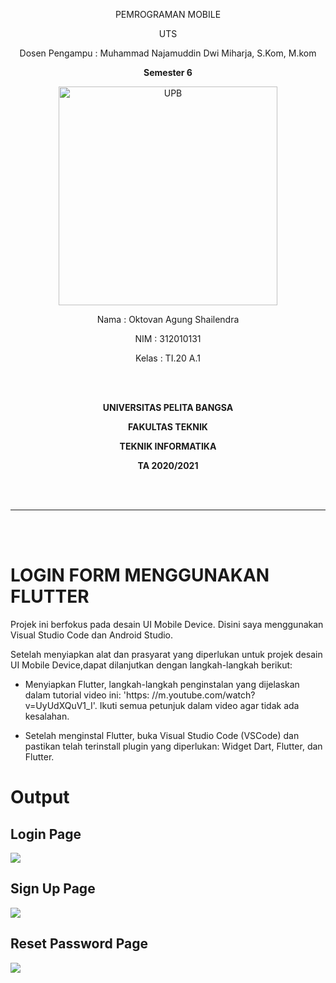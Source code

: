 <p align="center">PEMROGRAMAN MOBILE
</p>
<p align="center">
	UTS
</p>
<p align="center">
	Dosen Pengampu : Muhammad Najamuddin Dwi Miharja, S.Kom, M.kom
</p>
<p align="center"> 
	<b>Semester 6</b>
</p>

<p align="center">
	<img src="image/logo.png" alt="UPB" width="350" height="350">
</p>

<p align="center">
                 Nama  : Oktovan Agung Shailendra
</p>
<p align="center">
                 NIM   : 312010131
</p>
<p align="center">
                 Kelas : TI.20 A.1
</p>

<br/>
<br/>

<p align="center">
	<b>UNIVERSITAS PELITA BANGSA</b>
</p>
<p align="center">
	<b>FAKULTAS TEKNIK</b>
</p>
<p align="center">
	<b>TEKNIK INFORMATIKA</b>
</p>
<p align="center">
	<b>TA 2020/2021</b>
</p>

<br></br>

<hr>
</hr>

<br></br>

# LOGIN FORM MENGGUNAKAN FLUTTER

Projek ini berfokus pada desain UI Mobile Device. Disini saya menggunakan Visual Studio Code dan Android Studio.

Setelah menyiapkan alat dan prasyarat yang diperlukan untuk projek desain UI Mobile Device,dapat dilanjutkan dengan langkah-langkah berikut:

- Menyiapkan Flutter, langkah-langkah penginstalan yang dijelaskan dalam tutorial video ini:
'https:
//m.youtube.com/watch?v=UyUdXQuV1_I'. Ikuti semua petunjuk dalam video agar tidak ada kesalahan.

- Setelah menginstal Flutter, buka Visual Studio Code (VSCode) dan pastikan telah terinstall plugin yang diperlukan:
Widget Dart, Flutter, dan Flutter.

# Output
## Login Page
<img src="image/login.png">

## Sign Up Page
<img src="image/signup.png">

## Reset Password Page
<img src="image/resetpass.png">